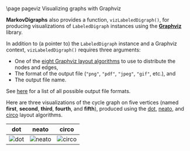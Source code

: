 \page pageviz Visualizing graphs with Graphviz 

**MarkovDigraphs** also provides a function, `vizLabeledDigraph()`, for
producing visualizations of `LabeledDigraph` instances using the
[**Graphviz**](https://graphviz.org/) library.

In addition to (a pointer to) the `LabeledDigraph` instance and a Graphviz 
context, `vizLabeledDigraph()` requires three arguments:
 
- One of the [eight Graphviz layout algorithms](https://graphviz.org/docs/layouts/)
  to use to distribute the nodes and edges, 
- The format of the output file (`"png"`, `"pdf"`, `"jpeg"`, `"gif"`, etc.), and
- The output file name. 

See [here](https://graphviz.org/docs/outputs/) for a list of all possible 
output file formats.

Here are three visualizations of the cycle graph on five vertices (named
**first**, **second**, **third**, **fourth**, and **fifth**), 
produced using the [dot](https://graphviz.org/docs/layouts/dot/),
[neato](https://graphviz.org/docs/layouts/neato/), and
[circo](https://graphviz.org/docs/layouts/circo/) layout algorithms.

dot                  | neato                    | circo
:-------------------:|:------------------------:|:------------------------:
![dot](test-dot.png) | ![neato](test-neato.png) | ![circo](test-circo.png) 
